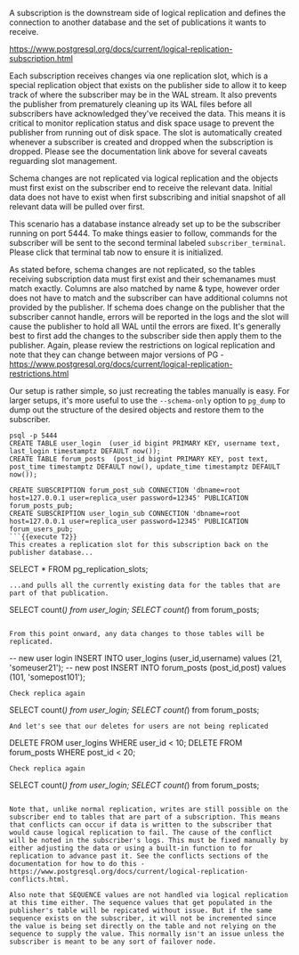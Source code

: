 A subscription is the downstream side of logical replication and defines the connection to another database and the set of publications it wants to receive. 

https://www.postgresql.org/docs/current/logical-replication-subscription.html

Each subscription receives changes via one replication slot, which is a special replication object that exists on the publisher side to allow it to keep track of where the subscriber may be in the WAL stream. It also prevents the publisher from prematurely cleaning up its WAL files before all subscribers have acknowledged they've received the data. This means it is critical to monitor replication status and disk space usage to prevent the publisher from running out of disk space. The slot is automatically created whenever a subscriber is created and dropped when the subscription is dropped. Please see the documentation link above for several caveats reguarding slot management.

Schema changes are not replicated via logical replication and the objects must first exist on the subscriber end to receive the relevant data. Initial data does not have to exist when first subscribing and initial snapshot of all relevant data will be pulled over first.

This scenario has a database instance already set up to be the subscriber running on port 5444. To make things easier to follow, commands for the subscriber will be sent to the second terminal labeled `subscriber_terminal`. Please click that terminal tab now to ensure it is initialized.

As stated before, schema changes are not replicated, so the tables receiving subscription data must first exist and their schemanames must match exactly. Columns are also matched by name & type, however order does not have to match and the subscriber can have additional columns not provided by the publisher. If schema does change on the publisher that the subscriber cannot handle, errors will be reported in the logs and the slot will cause the publisher to hold all WAL until the errors are fixed. It's generally best to first add the changes to the subscriber side then apply them to the publisher. Again, please review the restrictions on logical replication and note that they can  change between major versions of PG - https://www.postgresql.org/docs/current/logical-replication-restrictions.html

Our setup is rather simple, so just recreating the tables manually is easy. For larger setups, it's more useful to use the `--schema-only` option to `pg_dump` to dump out the structure of the desired objects and restore them to the subscriber.
```
psql -p 5444
CREATE TABLE user_login  (user_id bigint PRIMARY KEY, username text, last_login timestamptz DEFAULT now());
CREATE TABLE forum_posts  (post_id bigint PRIMARY KEY, post text, post_time timestamptz DEFAULT now(), update_time timestamptz DEFAULT now());

CREATE SUBSCRIPTION forum_post_sub CONNECTION 'dbname=root host=127.0.0.1 user=replica_user password=12345' PUBLICATION forum_posts_pub;
CREATE SUBSCRIPTION user_login_sub CONNECTION 'dbname=root host=127.0.0.1 user=replica_user password=12345' PUBLICATION forum_users_pub;
```{{execute T2}}
This creates a replication slot for this subscription back on the publisher database...
```
SELECT * FROM pg_replication_slots;
```{{execute T1}}
...and pulls all the currently existing data for the tables that are part of that publication. 
```
SELECT count(*) from user_login;
SELECT count(*) from forum_posts;
```{{execute T2}}

From this point onward, any data changes to those tables will be replicated.
```
-- new user login
INSERT INTO user_logins (user_id,username) values (21, 'someuser21');
-- new post
INSERT INTO forum_posts (post_id,post) values (101, 'somepost101'); 
```{{execute T1}}
Check replica again
```
SELECT count(*) from user_login;
SELECT count(*) from forum_posts;
```{{execute T2}}
And let's see that our deletes for users are not being replicated
```
DELETE FROM user_logins WHERE user_id < 10;
DELETE FROM forum_posts WHERE post_id < 20; 
```{{execute T1}}
Check replica again
```
SELECT count(*) from user_login;
SELECT count(*) from forum_posts;
```{{execute T2}}

Note that, unlike normal replication, writes are still possible on the subscriber end to tables that are part of a subscription. This means that conflicts can occur if data is written to the subscriber that would cause logical replication to fail. The cause of the conflict will be noted in the subscriber's logs. This must be fixed manually by either adjusting the data or using a built-in function to for replication to advance past it. See the conflicts sections of the documentation for how to do this - https://www.postgresql.org/docs/current/logical-replication-conflicts.html.

Also note that SEQUENCE values are not handled via logical replication at this time either. The sequence values that get populated in the publisher's table will be repicated without issue. But if the same sequence exists on the subscriber, it will not be incremented since the value is being set directly on the table and not relying on the sequence to supply the value. This normally isn't an issue unless the subscriber is meant to be any sort of failover node.

